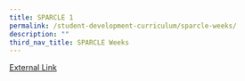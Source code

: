 ```yaml
---
title: SPARCLE 1
permalink: /student-development-curriculum/sparcle-weeks/
description: ""
third_nav_title: SPARCLE Weeks
---
```




<a href="https://sites.google.com/view/sparcle1/home">External Link</a>